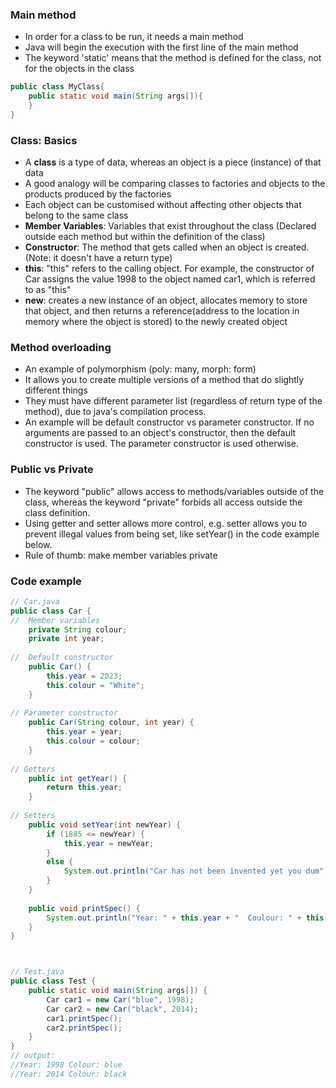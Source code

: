 ### Main method
* In order for a class to be run, it needs a main method
* Java will begin the execution with the first line of the main method
* The keyword 'static' means that the method is defined for the class, not for the objects in the class
```java
public class MyClass{
	public static void main(String args[]){
	}
}
```

### Class: Basics
* A **class** is a type of data, whereas an object is a piece (instance) of that data
* A good analogy will be comparing classes to factories and objects to the products produced by the factories
* Each object can be customised without affecting other objects that belong to the same class
* **Member Variables**: Variables that exist throughout the class (Declared outside each method but within the definition of the class)
* **Constructor**:  The method that gets called when an object is created. (Note: it doesn't have a return type)
* **this**: "this" refers to the calling object. For example, the constructor of Car assigns the value 1998 to the object named car1, which is referred to as "this"
* **new**: creates a new instance of an object, allocates memory to store that object, and then returns a reference(address to the location in memory where the object is stored) to the newly created object
### Method overloading
* An example of polymorphism (poly: many, morph: form)
* It allows you to create multiple versions of a method that do slightly different things
* They must have different parameter list (regardless of return type of the method), due to java's compilation process.
* An example will be default constructor vs parameter constructor. If no arguments are passed to an object's constructor, then the default constructor is used. The parameter constructor is used otherwise.

### Public vs Private
 * The keyword "public" allows access to methods/variables outside of the class, whereas the keyword "private" forbids all access outside the class definition.
 * Using getter and setter allows more control, e.g. setter allows you to prevent illegal values from being set, like setYear() in the code example below.
 * Rule of thumb: make member variables private
 
### Code example
```java
// Car.java
public class Car {
// 	Member variables
	private String colour;
	private int year;
	
//	Default constructor
	public Car() {
		this.year = 2023;
		this.colour = "White";
	}
	
// Parameter constructor
	public Car(String colour, int year) {
		this.year = year;
		this.colour = colour;
	}
	
// Getters
	public int getYear() {
		return this.year;
	}
	
// Setters 
	public void setYear(int newYear) {
		if (1885 <= newYear) {
			this.year = newYear;
		}
		else {
			System.out.println("Car has not been invented yet you dum");
		}
	}
	
	public void printSpec() {
		System.out.println("Year: " + this.year + "  Coulour: " + this.colour );
	}
}



// Test.java
public class Test {
	public static void main(String args[]) {
		Car car1 = new Car("blue", 1998);
		Car car2 = new Car("black", 2014);
		car1.printSpec();
		car2.printSpec();
	}
}
// output: 
//Year: 1998 Colour: blue
//Year: 2014 Colour: black
```